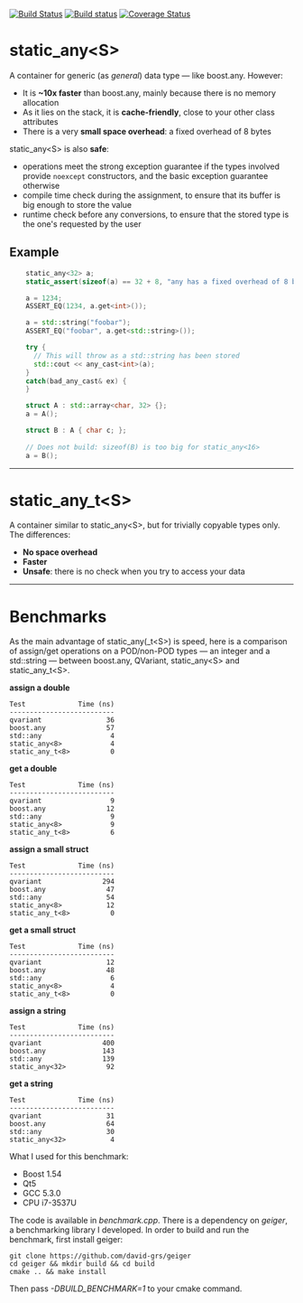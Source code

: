 [![Build Status](https://travis-ci.org/david-grs/static_any.svg?branch=master)](https://travis-ci.org/david-grs/static_any)
[![Build status](https://ci.appveyor.com/api/projects/status/cm8wnp77xaywril0/branch/master?svg=true)](https://ci.appveyor.com/project/david-grs/static-any/branch/master)
[![Coverage Status](https://coveralls.io/repos/github/david-grs/static_any/badge.svg?branch=master)](https://coveralls.io/github/david-grs/static_any?branch=master)

static\_any\<S\>
================
A container for generic (as *general*) data type &mdash; like boost.any. However:

 - It is **~10x faster** than boost.any, mainly because there is no memory allocation
 - As it lies on the stack, it is **cache-friendly**, close to your other class attributes
 - There is a very **small space overhead**: a fixed overhead of 8 bytes


static\_any\<S\> is also **safe**:
 - operations meet the strong exception guarantee if the types involved provide `noexcept` constructors, and the basic exception guarantee otherwise
 - compile time check during the assignment, to ensure that its buffer is big enough to store the value
 - runtime check before any conversions, to ensure that the stored type is the one's requested by the user


Example
-------

```c++
    static_any<32> a;
    static_assert(sizeof(a) == 32 + 8, "any has a fixed overhead of 8 bytes");

    a = 1234;
    ASSERT_EQ(1234, a.get<int>());

    a = std::string("foobar");
    ASSERT_EQ("foobar", a.get<std::string>());

    try {
      // This will throw as a std::string has been stored
      std::cout << any_cast<int>(a);
    }
    catch(bad_any_cast& ex) {
    }

    struct A : std::array<char, 32> {};
    a = A();

    struct B : A { char c; };  
    
    // Does not build: sizeof(B) is too big for static_any<16>
    a = B();
```


---

static\_any\_t\<S\>
===================
A container similar to static\_any\<S\>, but for trivially copyable types only. The differences:

 - **No space overhead**
 - **Faster**
 - **Unsafe**: there is no check when you try to access your data



---

Benchmarks
==========
As the main advantage of static\_any(\_t\<S\>) is speed, here is a comparison of assign/get operations on a POD/non-POD types &mdash; an integer and a std::string &mdash; between
boost.any, QVariant, static\_any\<S\> and static\_any\_t\<S\>.


**assign a double**
```
Test             Time (ns)
--------------------------
qvariant                36
boost.any               57
std::any                 4
static_any<8>            4
static_any_t<8>          0
```

**get a double**
```
Test             Time (ns)
--------------------------
qvariant                 9
boost.any               12
std::any                 9
static_any<8>            9
static_any_t<8>          6
```

**assign a small struct**
```
Test             Time (ns)
--------------------------
qvariant               294
boost.any               47
std::any                54
static_any<8>           12
static_any_t<8>          0
```

**get a small struct**
```
Test             Time (ns)
--------------------------
qvariant                12
boost.any               48
std::any                 6 
static_any<8>            4
static_any_t<8>          0
```

**assign a string**
```
Test             Time (ns)
--------------------------
qvariant               400
boost.any              143
std::any               139
static_any<32>          92
```

**get a string**
```
Test             Time (ns)
--------------------------
qvariant                31
boost.any               64
std::any                30
static_any<32>           4
```

What I used for this benchmark:
 - Boost 1.54
 - Qt5
 - GCC 5.3.0
 - CPU i7-3537U

The code is available in *benchmark.cpp*. There is a dependency on *geiger*, a benchmarking library I developed. In order to build and run the benchmark, first install geiger:

```
git clone https://github.com/david-grs/geiger
cd geiger && mkdir build && cd build
cmake .. && make install
```

Then pass *-DBUILD_BENCHMARK=1* to your cmake command.

